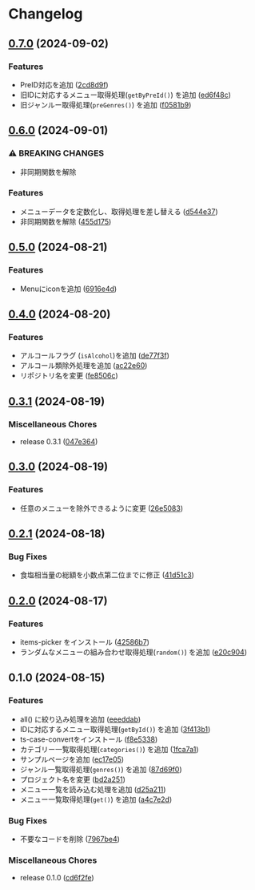 # Changelog

## [0.7.0](https://github.com/ryohidaka/saizeriya-js/compare/v0.6.0...v0.7.0) (2024-09-02)


### Features

* PreID対応を追加 ([2cd8d9f](https://github.com/ryohidaka/saizeriya-js/commit/2cd8d9ffdbe5e75f2fc2f83c3b0f4bcabbd3866d))
* 旧IDに対応するメニュー取得処理(`getByPreId()`) を追加 ([ed6f48c](https://github.com/ryohidaka/saizeriya-js/commit/ed6f48c9c8ca3e80bf7135dd83f81c99df8b61ae))
* 旧ジャンルー取得処理(`preGenres()`) を追加 ([f0581b9](https://github.com/ryohidaka/saizeriya-js/commit/f0581b926783d28f26d6340b44ff442a4f35d92b))

## [0.6.0](https://github.com/ryohidaka/saizeriya-js/compare/v0.5.0...v0.6.0) (2024-09-01)


### ⚠ BREAKING CHANGES

* 非同期関数を解除

### Features

* メニューデータを定数化し、取得処理を差し替える ([d544e37](https://github.com/ryohidaka/saizeriya-js/commit/d544e374633084a45904a7b3218e1aaa516cf19a))
* 非同期関数を解除 ([455d175](https://github.com/ryohidaka/saizeriya-js/commit/455d175928a341ef6eb68fc6f9372645eb98cf4d))

## [0.5.0](https://github.com/ryohidaka/saizeriya-js/compare/v0.4.0...v0.5.0) (2024-08-21)


### Features

* Menuにiconを追加 ([6916e4d](https://github.com/ryohidaka/saizeriya-js/commit/6916e4dcafd1b463e460229d000ec020aa2c42ed))

## [0.4.0](https://github.com/ryohidaka/saizeriya-js/compare/v0.3.1...v0.4.0) (2024-08-20)


### Features

* アルコールフラグ (`isAlcohol`)を追加 ([de77f3f](https://github.com/ryohidaka/saizeriya-js/commit/de77f3f8ff0c5a5cb7e8119bb34049f1c8feae0a))
* アルコール類除外処理を追加 ([ac22e60](https://github.com/ryohidaka/saizeriya-js/commit/ac22e60e2bb920a1f8089296dadd7656a2cfc14b))
* リポジトリ名を変更 ([fe8506c](https://github.com/ryohidaka/saizeriya-js/commit/fe8506c17a7d87bbc749aaacf441d85446a9e231))

## [0.3.1](https://github.com/ryohidaka/saizeriya-js/compare/v0.3.0...v0.3.1) (2024-08-19)


### Miscellaneous Chores

* release 0.3.1 ([047e364](https://github.com/ryohidaka/saizeriya-js/commit/047e3647042ef74fdd2a1c73295c412b9b070e5c))

## [0.3.0](https://github.com/ryohidaka/saizeriya-js/compare/v0.2.1...v0.3.0) (2024-08-19)


### Features

* 任意のメニューを除外できるように変更 ([26e5083](https://github.com/ryohidaka/saizeriya-js/commit/26e5083087bbd7ed0b7cfa121c682e8ef3ab5fc3))

## [0.2.1](https://github.com/ryohidaka/saizeriya-js/compare/v0.2.0...v0.2.1) (2024-08-18)


### Bug Fixes

* 食塩相当量の総額を小数点第二位までに修正 ([41d51c3](https://github.com/ryohidaka/saizeriya-js/commit/41d51c318f7473a03ace40de87ef3414b4772764))

## [0.2.0](https://github.com/ryohidaka/saizeriya-js/compare/v0.1.0...v0.2.0) (2024-08-17)


### Features

* items-picker をインストール ([42586b7](https://github.com/ryohidaka/saizeriya-js/commit/42586b7f75b1d61ed46192f7e138b99d63fdc362))
* ランダムなメニューの組み合わせ取得処理(`random()`) を追加 ([e20c904](https://github.com/ryohidaka/saizeriya-js/commit/e20c904bc548cca84270c8ec6ce12912a525cd99))

## 0.1.0 (2024-08-15)


### Features

* all() に絞り込み処理を追加 ([eeeddab](https://github.com/ryohidaka/saizeriya-js/commit/eeeddabc29aa487e997ad4af65447421319fd171))
* IDに対応するメニュー取得処理(`getById()`) を追加 ([3f413b1](https://github.com/ryohidaka/saizeriya-js/commit/3f413b12814b426fa634f8194d57ec0260291fdb))
* ts-case-convertをインストール ([f8e5338](https://github.com/ryohidaka/saizeriya-js/commit/f8e5338770e19ca9855998f2b9bbc6c89cafa2e8))
* カテゴリー一覧取得処理(`categories()`) を追加 ([1fca7a1](https://github.com/ryohidaka/saizeriya-js/commit/1fca7a1caa5ca2ca8e2702eb49d935eda2de36d4))
* サンプルページを追加 ([ec17e05](https://github.com/ryohidaka/saizeriya-js/commit/ec17e05732ee89289a00c65b53059aa40b6d0568))
* ジャンル一覧取得処理(`genres()`) を追加 ([87d69f0](https://github.com/ryohidaka/saizeriya-js/commit/87d69f021a8576a9861e73e648707321cc8b6501))
* プロジェクト名を変更 ([bd2a251](https://github.com/ryohidaka/saizeriya-js/commit/bd2a251097a48ecbfe11c562599d7d510fe1e0ae))
* メニュー一覧を読み込む処理を追加 ([d25a211](https://github.com/ryohidaka/saizeriya-js/commit/d25a2112678ad225da4f39e9de6def492a7648b5))
* メニュー一覧取得処理(`get()`) を追加 ([a4c7e2d](https://github.com/ryohidaka/saizeriya-js/commit/a4c7e2dce640ba66349739d77508607f99df2a51))


### Bug Fixes

* 不要なコードを削除 ([7967be4](https://github.com/ryohidaka/saizeriya-js/commit/7967be4544b34b75791f728f96a132096e4e864a))


### Miscellaneous Chores

* release 0.1.0 ([cd6f2fe](https://github.com/ryohidaka/saizeriya-js/commit/cd6f2fe62c51a3a7aafc31df11c95cf0b5b18079))
